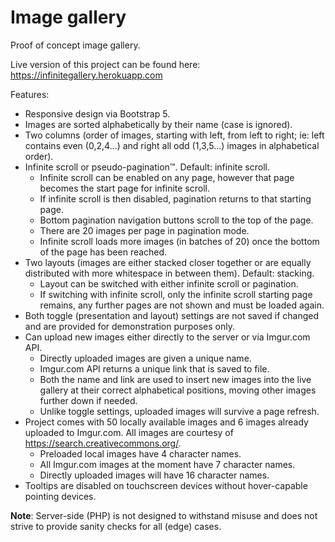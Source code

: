 # Image gallery

Proof of concept image gallery.

Live version of this project can be found here: https://infinitegallery.herokuapp.com 

Features:
* Responsive design via Bootstrap 5.
* Images are sorted alphabetically by their name (case is ignored).
* Two columns (order of images, starting with left, from left to right; ie: left contains even (0,2,4...) and right all odd (1,3,5...) images in alphabetical order).
* Infinite scroll or pseudo-pagination™. Default: infinite scroll.
  * Infinite scroll can be enabled on any page, however that page becomes the start page for infinite scroll.
  * If infinite scroll is then disabled, pagination returns to that starting page.
  * Bottom pagination navigation buttons scroll to the top of the page.
  * There are 20 images per page in pagination mode.
  * Infinite scroll loads more images (in batches of 20) once the bottom of the page has been reached.
* Two layouts (images are either stacked closer together or are equally distributed with more whitespace in between them). Default: stacking.
  * Layout can be switched with either infinite scroll or pagination.
  * If switching with infinite scroll, only the infinite scroll starting page remains, any further pages are not shown and must be loaded again.
* Both toggle (presentation and layout) settings are not saved if changed and are provided for demonstration purposes only.
* Can upload new images either directly to the server or via Imgur.com API.
  *  Directly uploaded images are given a unique name.
  *  Imgur.com API returns a unique link that is saved to file.
  *  Both the name and link are used to insert new images into the live gallery at their correct alphabetical positions, moving other images further down if needed.
  *  Unlike toggle settings, uploaded images will survive a page refresh.
* Project comes with 50 locally available images and 6 images already uploaded to Imgur.com. All images are courtesy of https://search.creativecommons.org/.
  * Preloaded local images have 4 character names.
  * All Imgur.com images at the moment have 7 character names.
  * Directly uploaded images will have 16 character names.
* Tooltips are disabled on touchscreen devices without hover-capable pointing devices.

**Note**: Server-side (PHP) is not designed to withstand misuse and does not strive to provide sanity checks for all (edge) cases.
